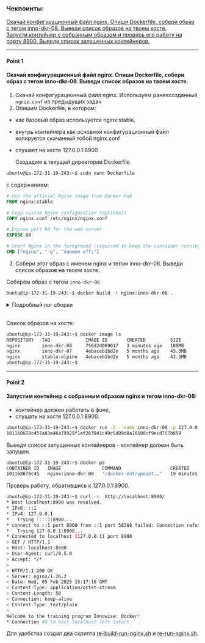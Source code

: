 ### Чекпоинты:

 
[Скачай конфигурационный файл nginx. Опиши Dockerfile, собери образ с тегом inno-dkr-08. Выведи список образов на твоем хосте.](#Point-1)  
[Запусти контейнер с собранным образом и проверь его работу на порту 8900. Выведи список запущенных контейнеров.](#Point-2)

---

#### Point 1  
#### Скачай конфигурационный файл nginx. Опиши Dockerfile, собери образ с тегом inno-dkr-08. Выведи список образов на твоем хосте.

1. Скачай конфигурационный файл nginx.
   Используем ранеесозданный `ngnix.conf` из предыдущих задач
2. Опишим Dockerfile, в котором:  
- как базовый образ используется nginx:stable,  
- внутрь контейнера как основной конфигурационный файл копируется скачанный тобой nginx.conf
- слушает на хосте 127.0.0.1:8900
  
  Создадим в текущей директории Dockerfile  
```bash
ubuntu@ip-172-31-19-243:~$ sudo nano Dockerfile
```
  с содержанием:

```dockerfile
# Use the official Nginx image from Docker Hub
FROM nginx:stable

# Copy custom Nginx configuration (optional)
COPY nginx.conf /etc/nginx/nginx.conf

# Expose port 80 for the web server
EXPOSE 80

# Start Nginx in the foreground (required to keep the container running)
CMD ["nginx", "-g", "daemon off;"]

```

3. Собери этот образ с именем nginx и тегом inno-dkr-08. Выведи список образов на твоем хосте.  
   
Соберём образ с тегом `inno-dkr-08`
```bash
buntu@ip-172-31-19-243:~$ docker build -t nginx:inno-dkr-08 .
```
<details><summary>Подробный лог сборки</summary>

```bash
[+] Building 6.6s (7/7) FINISHED                                                                docker:default
 => [internal] load build definition from Dockerfile                                                      0.1s
 => => transferring dockerfile: 346B                                                                      0.0s
 => [internal] load metadata for docker.io/library/nginx:stable                                           1.5s
 => [internal] load .dockerignore                                                                         0.0s
 => => transferring context: 2B                                                                           0.0s
 => [internal] load build context                                                                         0.0s
 => => transferring context: 851B                                                                         0.0s
 => [1/2] FROM docker.io/library/nginx:stable@sha256:c2860a703abb6d7bbe12710dede9e2219b50aae839324099f58  4.7s
 => => resolve docker.io/library/nginx:stable@sha256:c2860a703abb6d7bbe12710dede9e2219b50aae839324099f58  0.0s
 => => sha256:494f43df02c1559295e2ab7811991e16ccf78996ead9eba60529c7efd023005d 2.29kB / 2.29kB            0.0s
 => => sha256:ecee3853484af70f442a7e25bb7fcd34f148b8769de25f4c1537db95b57d3867 41.88MB / 41.88MB          1.0s
 => => sha256:957ecafad75c0632d0d914ec1b0ec3fb72b26cdb109e9e371cc9ed853834dfe1 629B / 629B                0.6s
 => => sha256:c2860a703abb6d7bbe12710dede9e2219b50aae839324099f58e00a9896982a4 10.26kB / 10.26kB          0.0s
 => => sha256:92c5c54280f2d4ec1c23b1e610268f07d2497bdd12dbae6028baf0b20fb2b4d0 7.32kB / 7.32kB            0.0s
 => => sha256:c29f5b76f736a8b555fd191c48d6581bb918bcd605a7cbcc76205dd6acff3260 28.21MB / 28.21MB          0.9s
 => => sha256:cdcc20f8c268dc0b9aa0d080e845e9c5dd3cba7edd741041ad83ebb762b77c0e 956B / 956B                1.0s
 => => sha256:8626b3f59e2bb56adb46ffdf11ff08d7cf6f7c2bd6b6316786229f92d6fac18d 1.21kB / 1.21kB            1.1s
 => => extracting sha256:c29f5b76f736a8b555fd191c48d6581bb918bcd605a7cbcc76205dd6acff3260                 1.5s
 => => sha256:c8de15fafc3b8b85f304ffb069f0835634c854a8fe45b445ce2b09c1e8e887f0 394B / 394B                1.1s
 => => sha256:10857794dc67c4fc76c1cc669dc2fbcf10a9b3bf936eeff55e5d7a0bff6b4de6 1.40kB / 1.40kB            1.1s
 => => extracting sha256:ecee3853484af70f442a7e25bb7fcd34f148b8769de25f4c1537db95b57d3867                 1.6s
 => => extracting sha256:957ecafad75c0632d0d914ec1b0ec3fb72b26cdb109e9e371cc9ed853834dfe1                 0.0s
 => => extracting sha256:cdcc20f8c268dc0b9aa0d080e845e9c5dd3cba7edd741041ad83ebb762b77c0e                 0.0s
 => => extracting sha256:c8de15fafc3b8b85f304ffb069f0835634c854a8fe45b445ce2b09c1e8e887f0                 0.0s
 => => extracting sha256:8626b3f59e2bb56adb46ffdf11ff08d7cf6f7c2bd6b6316786229f92d6fac18d                 0.0s
 => => extracting sha256:10857794dc67c4fc76c1cc669dc2fbcf10a9b3bf936eeff55e5d7a0bff6b4de6                 0.0s
 => [2/2] COPY nginx.conf /etc/nginx/nginx.conf                                                           0.1s
 => exporting to image                                                                                    0.1s
 => => exporting layers                                                                                   0.0s
 => => writing image sha256:756d2d0690171c3750634215cd6a9668e6cd13890a799f35f2ab362636c6b827              0.0s
 => => naming to docker.io/library/nginx:inno-dkr-08                                                      0.0s
ubuntu@ip-172-31-19-243:~$

```
</details><br>

Список образов на хосте:
```bash
ubuntu@ip-172-31-19-243:~$ docker image ls
REPOSITORY   TAG             IMAGE ID       CREATED         SIZE
nginx        inno-dkr-08     756d2d069017   3 minutes ago   188MB
nginx        inno-dkr-07     4ebaceb1bd2e   5 months ago    43.3MB
nginx        stable-alpine   4ebaceb1bd2e   5 months ago    43.3MB
ubuntu@ip-172-31-19-243:~$
```
---

#### Point 2  
#### Запустим контейнер с собранным образом nginx и тегом inno-dkr-08:
- контейнер должен работать в фоне,  
- слушать на хосте 127.0.0.1:8900.  

```bash
ubuntu@ip-172-31-19-243:~$ docker run -d --name inno-dkr-08 -p 127.0.0.1:8900:80 nginx:inno-dkr-08
101168678c457a83a46a79929f1af263941c49c5d89d8a10508cf9ecd757b859
```
Выведи список запущенных контейнеров - контейнер должен быть запущен.  
```bash
ubuntu@ip-172-31-19-243:~$ docker ps
CONTAINER ID   IMAGE               COMMAND                  CREATED          STATUS          PORTS                              NAMES
101168678c45   nginx:inno-dkr-08   "/docker-entrypoint.…"   19 minutes ago   Up 19 minutes   127.0.0.1:8900->80/tcp   inno-dkr-08
```

Проверь работу, обратившись к 127.0.0.1:8900.

```bash
ubuntu@ip-172-31-19-243:~$ curl -v  http://localhost:8900/
* Host localhost:8900 was resolved.
* IPv6: ::1
* IPv4: 127.0.0.1
*   Trying [::1]:8900...
* connect to ::1 port 8900 from ::1 port 58368 failed: Connection refused
*   Trying 127.0.0.1:8900...
* Connected to localhost (127.0.0.1) port 8900
> GET / HTTP/1.1
> Host: localhost:8900
> User-Agent: curl/8.5.0
> Accept: */*
>
< HTTP/1.1 200 OK
< Server: nginx/1.26.2
< Date: Wed, 05 Feb 2025 15:17:16 GMT
< Content-Type: application/octet-stream
< Content-Length: 50
< Connection: keep-alive
< Content-Type: text/plain
<
Welcome to the training program Innowise: Docker!
* Connection #0 to host localhost left intact
```

Для удобства создал два скрипта [re-build-run-nginx.sh](re-build-run-nginx.sh) и [re-run-nginx.sh](re-run-nginx.sh).

